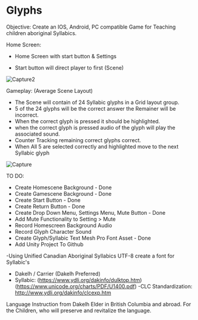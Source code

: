 # Glyphs

Objective: Create an IOS, Android, PC compatible Game for Teaching children aboriginal Syllabics.

Home Screen:

- Home Screen with start button & Settings

- Start button will direct player to first (Scene)

![Capture2](https://user-images.githubusercontent.com/26759760/163282622-a0954e67-7235-49df-9971-c59be7a88854.JPG)


Gameplay: (Average Scene Layout)
- The Scene will contain of 24 Syllabic glyphs in a Grid layout group.
- 5 of the 24 glyphs will be the correct answer the Remainer will be incorrect.
- When the correct glyph is pressed it should be highlighted.
- when the correct glyph is pressed audio of the glyph will play the associated sound.
- Counter Tracking remaining correct glyphs correct.
- When All 5 are selected correctly and highlighted move to the next Syllabic glyph

![Capture](https://user-images.githubusercontent.com/26759760/163282654-deeff564-3a17-4505-bccc-696eaa116e3b.JPG)

TO DO:
- Create Homescene Background - Done
- Create Gamescene Background - Done
- Create Start Button - Done
- Create Return Button - Done
- Create Drop Down Menu, Settings Menu, Mute Button - Done
- Add Mute Functionality to Setting > Mute
- Record Homescreen Background Audio
- Record Glyph Character Sound
- Create Glyph/Syllabic Text Mesh Pro Font Asset - Done
- Add Unity Project To Github



-Using Unified Canadian Aboriginal Syllabics UTF-8 create a font for Syllabic's 
  - Dakelh / Carrier (Dakelh Preferred)
  - Syllabic:
  (https://www.ydli.org/dakinfo/dulktop.htm) (https://www.unicode.org/charts/PDF/U1400.pdf)
	-CLC Standardization:
  http://www.ydli.org/dakinfo/clcexp.htm


 Language Instruction from Dakelh Elder in British Columbia and abroad.
For the Children, who will preserve and revitalize the language.
